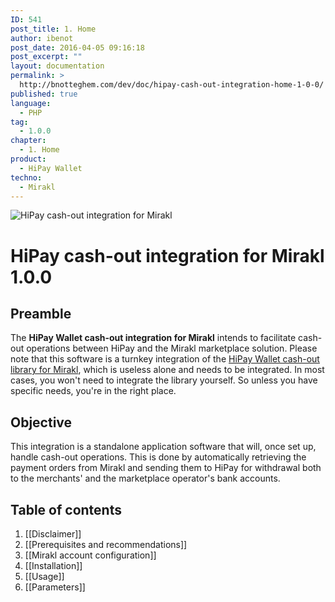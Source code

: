 ```yaml
---
ID: 541
post_title: 1. Home
author: ibenot
post_date: 2016-04-05 09:16:18
post_excerpt: ""
layout: documentation
permalink: >
  http://bnotteghem.com/dev/doc/hipay-cash-out-integration-home-1-0-0/
published: true
language:
  - PHP
tag:
  - 1.0.0
chapter:
  - 1. Home
product:
  - HiPay Wallet
techno:
  - Mirakl
---
```

![HiPay cash-out integration for Mirakl](https://github.com/hipay/hipay-wallet-cashout-mirakl-integration/wiki/images/header.jpg)

# HiPay cash-out integration for Mirakl 1.0.0

## Preamble
The **HiPay Wallet cash-out integration for Mirakl** intends to facilitate cash-out operations between HiPay and the Mirakl marketplace solution. Please note that this software is a turnkey integration of the [HiPay Wallet cash-out library for Mirakl][repo-lib], which is useless alone and needs to be integrated. In most cases, you won't need to integrate the library yourself. So unless you have specific needs, you're in the right place.

## Objective
This integration is a standalone application software that will, once set up, handle cash-out operations. This is done by automatically retrieving the payment orders from Mirakl and sending them to HiPay for withdrawal both to the merchants' and the marketplace operator's bank accounts. 

## Table of contents
1. [[Disclaimer]]
2. [[Prerequisites and recommendations]]
3. [[Mirakl account configuration]]
4. [[Installation]]
5. [[Usage]]
6. [[Parameters]]

[repo-lib]: https://github.com/hipay/hipay-wallet-cashout-mirakl-library